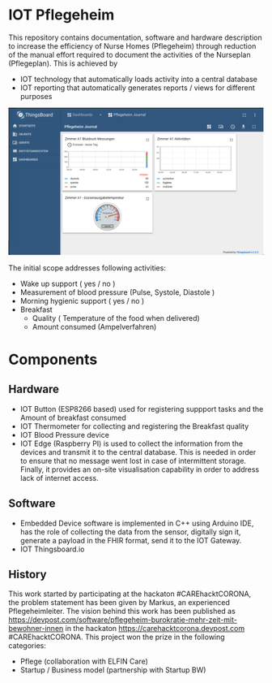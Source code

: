 # IOT Pflegeheim
This repository contains documentation, software and hardware description to increase the efficiency of Nurse Homes (Pflegeheim)
through reduction of the manual effort required to document the activities of the Nurseplan (Pflegeplan).
This is achieved by
- IOT technology that automatically loads activity into a central database
- IOT reporting that automatically generates reports / views for different purposes


![Pflegeheimjournal](software/thingsboard/pflegeheimjournal.png)

The initial scope addresses following activities:
- Wake up support ( yes / no )
- Measurement of blood pressure (Pulse, Systole, Diastole )
- Morning hygienic support ( yes / no )
- Breakfast
  - Quality       ( Temperature of the food when delivered)
  - Amount consumed (Ampelverfahren) 

# Components

## Hardware
- IOT Button (ESP8266 based)  used for registering suppport tasks and the Amount of breakfast consumed
- IOT Thermometer for collecting and registering the Breakfast quality
- IOT Blood Pressure device
- IOT Edge (Raspberry PI) is used to collect the information from the devices and transmit it to the central database. This is needed in order to ensure that no message went lost in case of intermittent storage. Finally, it provides an on-site visualisation capability in order to address lack of internet access.

## Software
- Embedded Device software is implemented in C++ using Arduino IDE, has the role of collecting the data from the sensor, 
  digitally sign it, generate a payload in the FHIR format, send it to the IOT Gateway.
- IOT Thingsboard.io 

## History
This work started by participating at the hackaton #CAREhacktCORONA,  the problem statement has been given by Markus, an experienced Pflegeheimleiter. The vision behind this work has been published as https://devpost.com/software/pflegeheim-burokratie-mehr-zeit-mit-bewohner-innen in the  hackaton https://carehacktcorona.devpost.com #CAREhacktCORONA.
This project won the prize in the following categories:
- Pflege  (collaboration with ELFIN Care)
- Startup / Business model (partnership with Startup BW)
